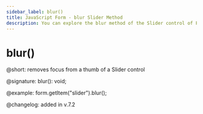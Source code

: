 ```yaml
---
sidebar_label: blur()
title: JavaScript Form - blur Slider Method 
description: You can explore the blur method of the Slider control of Form in the documentation of the DHTMLX JavaScript UI library. Browse developer guides and API reference, try out code examples and live demos, and download a free 30-day evaluation version of DHTMLX Suite 7.
---
```


# blur()

@short: removes focus from a thumb of a Slider control

@signature: blur(): void;

@example: form.getItem("slider").blur();

@changelog: added in v.7.2
